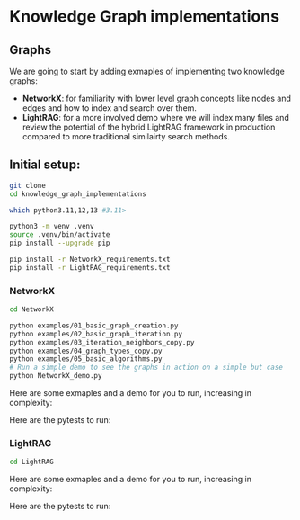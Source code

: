 # Knowledge Graph implementations

## Graphs

We are going to start by adding exmaples of implementing two knowledge graphs:

 - **NetworkX**: for familiarity with lower level graph concepts like nodes and edges and how to index and search over them.
 - **LightRAG**: for a more involved demo where we will index many files and review the potential of the hybrid LightRAG framework in production compared to more traditional similairty search methods.


## Initial setup:

```bash
git clone 
cd knowledge_graph_implementations

which python3.11,12,13 #3.11>

python3 -m venv .venv
source .venv/bin/activate
pip install --upgrade pip

pip install -r NetworkX_requirements.txt
pip install -r LightRAG_requirements.txt
```

### NetworkX

```bash
cd NetworkX

python examples/01_basic_graph_creation.py
python examples/02_basic_graph_iteration.py
python examples/03_iteration_neighbors_copy.py
python examples/04_graph_types_copy.py
python examples/05_basic_algorithms.py
# Run a simple demo to see the graphs in action on a simple but case
python NetworkX_demo.py
```

Here are some exmaples and a demo for you to run, increasing in complexity:


Here are the pytests to run:

### LightRAG

```bash
cd LightRAG
```

Here are some exmaples and a demo for you to run, increasing in complexity:


Here are the pytests to run: